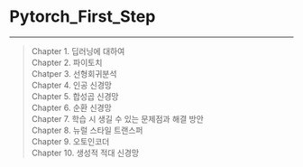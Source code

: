 # Pytorch_First_Step
------
> Chapter 1. 딥러닝에 대하여    
> Chapter 2. 파이토치    
> Chatper 3. 선형회귀분석    
> Chapter 4. 인공 신경망     
> Chapter 5. 합성곱 신경망     
> Chapter 6. 순환 신경망     
> Chapter 7. 학습 시 생길 수 있는 문제점과 해결 방안     
> Chapter 8. 뉴럴 스타일 트랜스퍼     
> Chapter 9. 오토인코더     
> Chapter 10. 생성적 적대 신경망     

